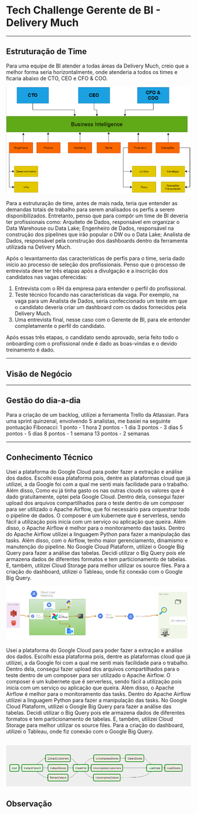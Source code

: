 # Tech Challenge Gerente de BI - Delivery Much

----

## Estruturação de Time

Para uma equipe de BI atender a todas áreas da Delivery Much, creio que a melhor forma seria horizontalmente, onde atenderia a todos os times e ficaria abaixo de CTO, CEO e CFO & COO.

![DeliveryMuch](https://github.com/theadriano/DeliveryMuch/blob/master/deliverymuch.PNG)

Para a estruturação de time, antes de mais nada, teria que entender as demandas totais de trabalho para serem analisados os perfis a serem disponibilizados. Entretanto, penso que para compôr um time de BI deveria ter profissionais como: Arquiteto de Dados, responsável em organizar o Data Warehouse ou Data Lake; Engenheiro de Dados, responsável na construção dos pipelines que irão popular o DW ou o Data Lake; Analista de Dados, responsável pela construção dos dashboards dentro da ferramenta utilizada na Delivery Much.

Após o levantamento das características de perfis para o time, seria dado início ao processo de seleção dos profissionais. Penso que o processo de entrevista deve ter três etapas após a divulgação e a inscrição dos candidatos nas vagas oferecidas:

1. Entrevista com o RH da empresa para entender o perfil do profissional.
2. Teste técnico focando nas características da vaga. Por exemplo, na vaga para um Analista de Dados, seria confeccionado um teste em que o candidato deveria criar um dashboard com os dados fornecidos pela Delivery Much.
3. Uma entrevista final, nesse caso com o Gerente de BI, para ele entender completamente o perfil do candidato.

Após essas três etapas, o candidato sendo aprovado, seria feito todo o onboarding com o profissional onde é dado as boas-vindas e o devido treinamento é dado.

----
## Visão de Negócio


----
## Gestão do dia-a-dia
Para a criação de um backlog, utilizei a ferramenta Trello da Atlassian.
Para uma sprint quinzenal, envolvendo 5 analistas, me basiei na seguinte pontuação Fibonacci:
1 ponto - 1 hora
2 pontos - 1 dia
3 pontos - 3 dias
5 pontos - 5 dias
8 pontos - 1 semana
13 pontos - 2 semanas

----
## Conhecimento Técnico
Usei a plataforma do Google Cloud para poder fazer a extração e análise dos dados. Escolhi essa plataforma pois, dentre as plataformas cloud que já utilizei, a da Google foi com a qual me senti mais facilidade para o trabalho. Além disso, Como eu já tinha gasto os nas outras clouds os valores que é dado gratuitamente, optei pela Google Cloud. Dentro dela, consegui fazer upload dos arquivos compartilhados para o teste dentro de um composer para ser utilizado o Apache Airflow, que foi necessário para orquestrar todo o pipeline de dados. O composer é um kubernete que é serverless, sendo fácil a utilização pois inicia com um serviço ou aplicação que queira. Além disso, o Apache Airflow é melhor para o monitoramento das tasks. Dentro do Apache Airflow utilizei a linguagem Python para fazer a manipulação das tasks. Além disso, com o Airflow, tenho maior gerenciamento, dinamismo e manutenção do pipeline.
No Google Cloud Plataform, utilizei o Google Big Query para fazer a análise das tabelas. Decidi utilizar o Big Query pois ele armazena dados de diferentes formatos e tem particionamento de tabelas. E, também, utilizei Cloud Storage para melhor utilizar os source files.
Para a criação do dashboard, utilizei o Tableau, onde fiz conexão com o Google Big Query.

![Google Cloud Plataform](https://github.com/theadriano/DeliveryMuch/blob/master/google%20cloud%20plataform.PNG)

Usei a plataforma do Google Cloud para poder fazer a extração e análise dos dados. Escolhi essa plataforma pois, dentre as plataformas cloud que já utilizei, a da Google foi com a qual me senti mais facilidade para o trabalho. Dentro dela, consegui fazer upload dos arquivos compartilhados para o teste dentro de um composer para ser utilizado o Apache Airflow. O composer é um kubernete que é serverless, sendo fácil a utilização pois inicia com um serviço ou aplicação que queira. Além disso, o Apache Airflow é melhor para o monitoramento das tasks. Dentro do Apache Airflow utilizei a linguagem Python para fazer a manipulação das tasks.
No Google Cloud Plataform, utilizei o Google Big Query para fazer a análise das tabelas. Decidi utilizar o Big Query pois ele armazena dados de diferentes formatos e tem particionamento de tabelas. E, também, utilizei Cloud Storage para melhor utilizar os source files.
Para a criação do dashboard, utilizei o Tableau, onde fiz conexão com o Google Big Query.

![ETL](https://github.com/theadriano/DeliveryMuch/blob/master/ETL.PNG)
----
## Observação
